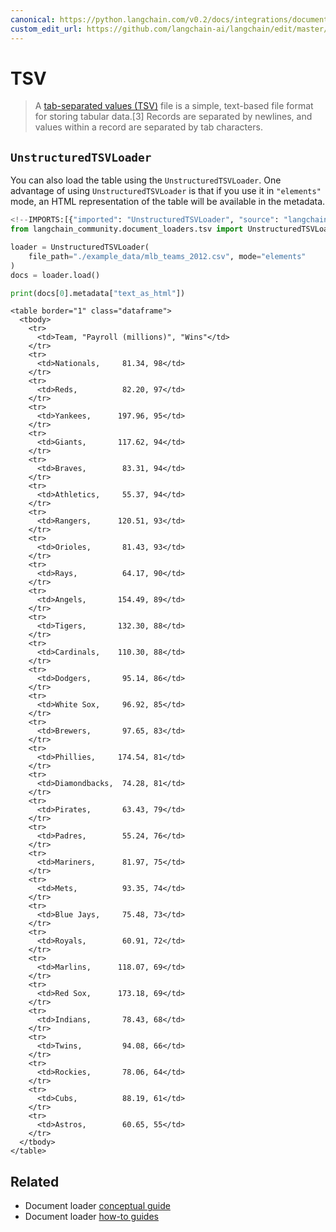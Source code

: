 ```yaml
---
canonical: https://python.langchain.com/v0.2/docs/integrations/document_loaders/tsv/
custom_edit_url: https://github.com/langchain-ai/langchain/edit/master/docs/docs/integrations/document_loaders/tsv.ipynb
---
```


# TSV

> A [tab-separated values (TSV)](https://en.wikipedia.org/wiki/Tab-separated_values) file is a simple, text-based file format for storing tabular data.[3] Records are separated by newlines, and values within a record are separated by tab characters.

## `UnstructuredTSVLoader`

You can also load the table using the `UnstructuredTSVLoader`. One advantage of using `UnstructuredTSVLoader` is that if you use it in `"elements"` mode, an HTML representation of the table will be available in the metadata.

```python
<!--IMPORTS:[{"imported": "UnstructuredTSVLoader", "source": "langchain_community.document_loaders.tsv", "docs": "https://api.python.langchain.com/en/latest/document_loaders/langchain_community.document_loaders.tsv.UnstructuredTSVLoader.html", "title": "TSV"}]-->
from langchain_community.document_loaders.tsv import UnstructuredTSVLoader

loader = UnstructuredTSVLoader(
    file_path="./example_data/mlb_teams_2012.csv", mode="elements"
)
docs = loader.load()

print(docs[0].metadata["text_as_html"])
```
```output
<table border="1" class="dataframe">
  <tbody>
    <tr>
      <td>Team, "Payroll (millions)", "Wins"</td>
    </tr>
    <tr>
      <td>Nationals,     81.34, 98</td>
    </tr>
    <tr>
      <td>Reds,          82.20, 97</td>
    </tr>
    <tr>
      <td>Yankees,      197.96, 95</td>
    </tr>
    <tr>
      <td>Giants,       117.62, 94</td>
    </tr>
    <tr>
      <td>Braves,        83.31, 94</td>
    </tr>
    <tr>
      <td>Athletics,     55.37, 94</td>
    </tr>
    <tr>
      <td>Rangers,      120.51, 93</td>
    </tr>
    <tr>
      <td>Orioles,       81.43, 93</td>
    </tr>
    <tr>
      <td>Rays,          64.17, 90</td>
    </tr>
    <tr>
      <td>Angels,       154.49, 89</td>
    </tr>
    <tr>
      <td>Tigers,       132.30, 88</td>
    </tr>
    <tr>
      <td>Cardinals,    110.30, 88</td>
    </tr>
    <tr>
      <td>Dodgers,       95.14, 86</td>
    </tr>
    <tr>
      <td>White Sox,     96.92, 85</td>
    </tr>
    <tr>
      <td>Brewers,       97.65, 83</td>
    </tr>
    <tr>
      <td>Phillies,     174.54, 81</td>
    </tr>
    <tr>
      <td>Diamondbacks,  74.28, 81</td>
    </tr>
    <tr>
      <td>Pirates,       63.43, 79</td>
    </tr>
    <tr>
      <td>Padres,        55.24, 76</td>
    </tr>
    <tr>
      <td>Mariners,      81.97, 75</td>
    </tr>
    <tr>
      <td>Mets,          93.35, 74</td>
    </tr>
    <tr>
      <td>Blue Jays,     75.48, 73</td>
    </tr>
    <tr>
      <td>Royals,        60.91, 72</td>
    </tr>
    <tr>
      <td>Marlins,      118.07, 69</td>
    </tr>
    <tr>
      <td>Red Sox,      173.18, 69</td>
    </tr>
    <tr>
      <td>Indians,       78.43, 68</td>
    </tr>
    <tr>
      <td>Twins,         94.08, 66</td>
    </tr>
    <tr>
      <td>Rockies,       78.06, 64</td>
    </tr>
    <tr>
      <td>Cubs,          88.19, 61</td>
    </tr>
    <tr>
      <td>Astros,        60.65, 55</td>
    </tr>
  </tbody>
</table>
```

## Related

- Document loader [conceptual guide](/docs/concepts/#document-loaders)
- Document loader [how-to guides](/docs/how_to/#document-loaders)